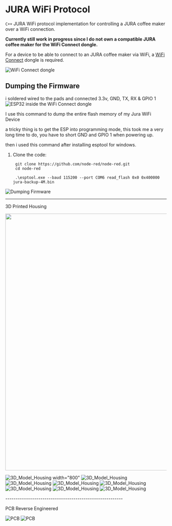 # JURA WiFi Protocol
`C++` JURA WiFi protocol implementation for controlling a JURA coffee maker over a WiFi connection.

**Currently still work in progress since I do not own a compatible JURA coffee maker for the WiFi Connect dongle.**

For a device to be able to connect to an JURA coffee maker via WiFi, a [WiFi Connect](https://uk.jura.com/en/homeproducts/accessories/WiFi-Connect-24160) dongle is required.

![WiFi Connect dongle](ressources/images/wifi_dongle_case.png)

## Dumping the Firmware
i soldered wired to the pads and connected 3.3v, GND, TX, RX & GPIO 1
![ESP32 inside the WiFi Connect dongle](ressources/images/jura_wiring.png)

I use this command to dump the entire flash memory of my Jura WiFi Device

a tricky thing is to get the ESP into programming mode, this took me a very long time to do, you have to short GND and GPIO 1 when powering up.

then i used this command after installing esptool for windows.

1. Clone the code:

        git clone https://github.com/node-red/node-red.git
        cd node-red

        .\esptool.exe --baud 115200 --port COM6 read_flash 0x0 0x400000 jura-backup-4M.bin
![Dumping Firmware](ressources/images/Firmwaredump_sucessfull.png)

---------------------------------------------------------

3D Printed Housing
<p float="left">
  <img src="/resources/Sketch_Schaltplan.png" width="800" />

![3D_Model_Housing](3D_printed_case/images/JURA_Smart_Connect_WiFi_top.png) width="800"
![3D_Model_Housing](3D_printed_case/images/JURA_Smart_Connect_WiFi_bottom.png)
![3D_Model_Housing](3D_printed_case/images/compare1.jpg)
![3D_Model_Housing](3D_printed_case/images/compare2.jpg)
![3D_Model_Housing](3D_printed_case/images/side1.jpg)
![3D_Model_Housing](3D_printed_case/images/side2.jpg)
![3D_Model_Housing](3D_printed_case/images/side3.jpg)
![3D_Model_Housing](3D_printed_case/images/top1.jpg)

</p>
---------------------------------------------------------

PCB Reverse Engineered

![PCB](PCB_Files/images/bottom_ex_pinheader.jpg)
![PCB](PCB_Files/images/top_ex_esp32.jpg)
